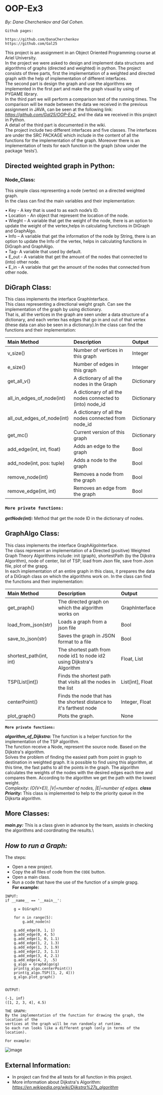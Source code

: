 # OOP-Ex3

_By: Dana Cherchenkov and Gal Cohen._
```
Github pages:

https://github.com/DanaCherchenkov 
https://github.com/Gal25
```

This project is an assignment in an Object Oriented Programming course at Ariel University.\
In the project we were asked to design and implement data structures and algorithms of graphs (directed and weighted) in python. 
The project consists of three parts, first the implementation of a weighted and directed graph with the help of implementation of different interfaces. \
The second part is design the graph and use the algorithms we implemented in the first part and make the graph visual by using of PYGAME library.\
In the third part we will perform a comparison test of the running times. The comparison will be made between the data we received in the previous assignment in JAVA, can be seen at the following link: _https://github.com/Gal25/OOP-Ex2_, and the data we received in this project in Python.\
A detail of the third part is documented in the wiki.\
The project include two different interfaces and five classes. The interfaces are under the SRC PACKAGE which include in the content of all the functions for the implementation of the graph. Moreover there is an implementation of tests for each function in the graph (show under the package ‘tests’).



## Directed weighted graph in Python:
### __Node_Class:__
This simple class representing a node (vertex) on a directed weighted graph.\
In the class can find the main variables and their implementation:

•	Key -  A key that is used to as each node’s ID.\
•	Location -  An object that represent the location of the node.\
•	Wieght – A variable that get the weight of the node, there is an option to update the weight of the vertex,helps in calculating functions in DiGraph and GraphAlgo.\
•	Info –  A variable that get the information of the node by String, there is an option to update the Info of the vertex, helps in calculating functions in DiGraph and GraphAlgo.\
•	Tag- A variable that used by default.\
• E_out - A variable that get the amount of the nodes that connected to (into) other node.\
• E_in - A variable that get the amount of the nodes that connected from other node.


## __DiGraph Class:__
This class implements the interface GraphInterface.\
This class representing  a directional weight graph. Can see the implementation of the graph by using dictionary.\
That is, all the vertices in the graph are seen under a data structure of a dictionary, and each vertex has edges that go in and out of that vertex (these data can also be seen in a dictionary).In the class can find the functions and their implementation:

| __Main Method__ | __Description__ | __Output__ |
| :---------------- | :---------------- | :---------------|
| v_size() | Number of vertices in this graph | Integer |
| e_size() | Number of edges in this graph | Integer |
| get_all_v() | A dictionary of all the nodes in the Graph | Dictionary |
| all_in_edges_of_node(int) | A dictionary of all the nodes connected to (into) node_id | Dictionary |
| all_out_edges_of_node(int) | A dictionary of all the nodes connected from node_id | Dictionary |
| get_mc() | Current version of this graph | Dictionary |
| add_edge(int, int, float) | Adds an edge to the graph | Bool |
| add_node(int, pos: tuple) | Adds a node to the graph | Bool |
| remove_node(int) | Removes a node from the graph | Bool |
| remove_edge(int, int) | Removes an edge from the graph | Bool |





### __`More private functions:`__
**_getNode(int):_** Method that get the node ID in the dictionary of nodes.




## __GraphAlgo Class:__
This class implements the interface GraphAlgoInterface.\
The class represent an implementation of a Directed (positive) Weighted Graph Theory Algorithms include: init (graph), shortestPath (by the Dijkstra Algorithm), node of center, list of TSP, load from Json file, save from Json file, plot of the grapg.\
In each implementation of an entire graph in this class, it prepares the data of a DiGraph class on which the algorithms work on.
In the class can find the functions and their implementation:


| __Main Method__ | __Description__ | __Output__|
| :---------------- | :---------------- | :-------------|
| get_praph() | The directed graph on which the algorithm works on | GraphInterface |
| load_from_json(str) | Loads a graph from a json file | Bool |
| save_to_json(str) | Saves the graph in JSON format to a file | Bool | 
| shortest_path(int, int) | The shortest path from node id1 to node id2 using Dijkstra's Algorithm | Float, List |
| TSP(List[int]) | Finds the shortest path that visits all the nodes in the list | List[int], Float |
| centerPoint() | Finds the node that has the shortest distance to it's farthest node | Integer, Float |
| plot_graph() | Plots the graph. | None|

  
__`More private functions:`__
  
**_algorithm_of_Dijkstra:_** The function is a helper function for the implementation of the TSP algorithm.\
The function receive a Node, represent the source node. Based on the Dijkstra's algorithm.\
Solves the problem of finding the easiest path from point in graph to destination in weighted graph. It is possible to find using       this algorithm, at this time, the fast paths to all the points in the graph. The algorithm calculates the weights of the nodes with     the desired edges each time and compares them. According to the algorithm we get the path with the lowest weight.\
_Complexity: (O(V+E)), |V|=number of nodes, |E|=number of edges._
**_class Priority:_** This class is implemented to help to the priority queue in the Dijksrta algorithm. 




## __More Classes:__
**_main.py:_**  This is a class given in advance by the team, assists in checking the algorithms and coordinating the results.\

  
  
## _How to run a Graph:_
The steps:
* Open a new project.
* Copy the all files of code from the `CODE` button.
* Open a main class.
* Run a code that have the use of the function of a simple grapg.\
__For example:__

```
INPUT:
if __name__ == '__main__':

    g = DiGraph()
    
    for n in range(5):
        g.add_node(n)
        
    g.add_edge(0, 1, 1)
    g.add_edge(0, 4, 5)
    g.add_edge(1, 0, 1.1)
    g.add_edge(1, 2, 1.3)
    g.add_edge(1, 3, 1.9)
    g.add_edge(2, 3, 1.1)
    g.add_edge(3, 4, 2.1)
    g.add_edge(4, 2, .5)
    g_algo = GraphAlgo(g)
    print(g_algo.centerPoint())
    print(g_algo.TSP([1, 2, 4]))
    g_algo.plot_graph()
    
```

```
OUTPUT:

(-1, inf)
([1, 2, 3, 4], 4.5)

```
```
THE GRAPH:
By the implementation of the function for drawing the graph, the location of the
vertices at the graph will be run randomly at runtime.
So each run looks like a different graph (only in terms of the location).

For example: 

```

![image](https://user-images.githubusercontent.com/92858287/147478708-dbc68073-c1a3-48df-bdfb-3dcd16ceac7c.png)



  
  
 
 
## External Information:
  
  * In project can find the all tests for all function in this project.
  * More information about Dijkstra's Algorithm: *https://en.wikipedia.org/wiki/Dijkstra%27s_algorithm* 

  
